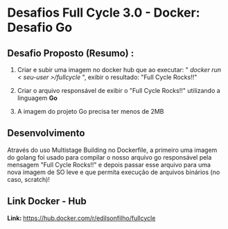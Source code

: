 # Desafios Full Cycle 3.0 - Docker: Desafio Go

## Desafio Proposto (Resumo) :

1) Criar e subir uma imagem no docker hub que ao executar: " <i>docker run < seu-user >/fullcycle</i> ", exibir o resultado: "Full Cycle Rocks!!"

2) Criar o arquivo responsável de exibir o "Full Cycle Rocks!!" utilizando a linguagem <b>Go</b>

3) A imagem do projeto Go precisa ter menos de 2MB


## Desenvolvimento

Através do uso Multistage Building no Dockerfile, a primeiro uma imagem do golang foi usado para compilar o nosso arquivo go responsável pela mensagem "Full Cycle Rocks!!" e depois passar esse arquivo para uma nova imagem de SO leve e que permita execução de arquivos binários (no caso, scratch)!


## Link Docker - Hub

<b>Link: </b> <a href='https://hub.docker.com/r/edilsonfilho/fullcycle'>https://hub.docker.com/r/edilsonfilho/fullcycle</a>

